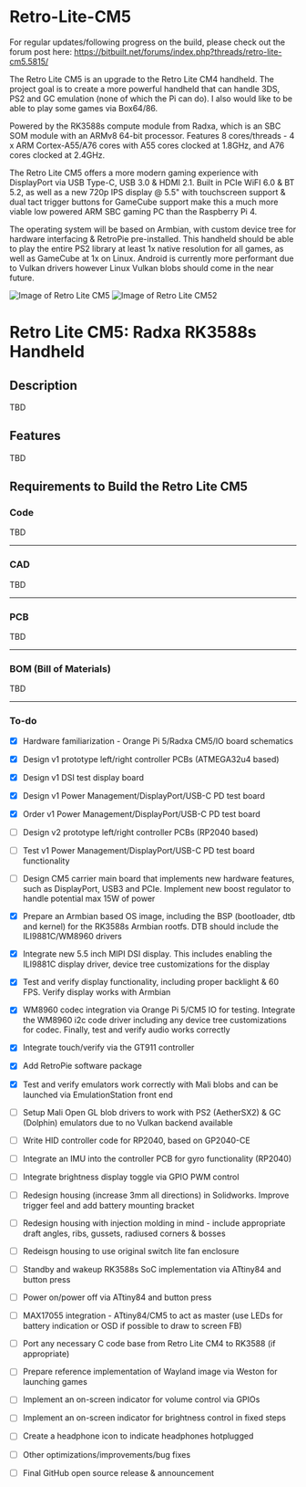 # Retro-Lite-CM5
For regular updates/following progress on the build, please check out the forum post here:
https://bitbuilt.net/forums/index.php?threads/retro-lite-cm5.5815/

The Retro Lite CM5 is an upgrade to the Retro Lite CM4 handheld. The project goal is to create a more powerful handheld that can handle 3DS, PS2 and GC emulation (none of which the Pi can do). I also would like to be able to play some games via Box64/86.  

Powered by the RK3588s compute module from Radxa, which is an SBC SOM module with an ARMv8 64-bit processor. Features 8 cores/threads - 4 x ARM Cortex-A55/A76 cores with A55 cores clocked at 1.8GHz, and A76 cores clocked at 2.4GHz. 

The Retro Lite CM5 offers a more modern gaming experience with DisplayPort via USB Type-C, USB 3.0 & HDMI 2.1. Built in PCIe WiFI 6.0 & BT 5.2, as well as a new 720p IPS display @ 5.5" with touchscreen support & dual tact trigger buttons for GameCube support make this a much more viable low powered ARM SBC gaming PC than the Raspberry Pi 4. 

The operating system will be based on Armbian, with custom device tree for hardware interfacing & RetroPie pre-installed. This handheld should be able to play the entire PS2 library at least 1x native resolution for all games, as well as GameCube at 1x on Linux. Android is currently more performant due to Vulkan drivers however Linux Vulkan blobs should come in the near future. 

![Image of Retro Lite CM5](https://i.imgur.com/evUsqqW.png)
![Image of Retro Lite CM52](https://i.imgur.com/OTbErjX.png)
# Retro Lite CM5: Radxa RK3588s Handheld 

## Description
 
TBD

## Features

TBD

## Requirements to Build the Retro Lite CM5

### Code 

TBD

-------------------------------------------------------------------------------------------------------

### CAD
TBD

-------------------------------------------------------------------------------------------------------

### PCB
TBD

-------------------------------------------------------------------------------------------------------

### BOM (Bill of Materials) 
TBD

-------------------------------------------------------------------------------------------------------

### To-do
- [x] Hardware familiarization - Orange Pi 5/Radxa CM5/IO board schematics
- [x] Design v1 prototype left/right controller PCBs (ATMEGA32u4 based)
- [x] Design v1 DSI test display board
- [x] Design v1 Power Management/DisplayPort/USB-C PD test board
- [x] Order v1 Power Management/DisplayPort/USB-C PD test board
- [ ] Design v2 prototype left/right controller PCBs (RP2040 based)
- [ ] Test v1 Power Management/DisplayPort/USB-C PD test board functionality 
- [ ] Design CM5 carrier main board that implements new hardware features, such as DisplayPort, USB3 and PCIe. Implement new boost regulator to handle potential max 15W of power 
- [x] Prepare an Armbian based OS image, including the BSP (bootloader, dtb and kernel) for the RK3588s Armbian rootfs. DTB should include the ILI9881C/WM8960 drivers
- [x] Integrate new 5.5 inch MIPI DSI display. This includes enabling the ILI9881C display driver, device tree customizations for the display
- [x] Test and verify display functionality, including proper backlight & 60 FPS. Verify display works with Armbian 
- [x] WM8960 codec integration via Orange Pi 5/CM5 IO for testing. Integrate the WM8960 i2c code driver including any device tree customizations for codec. Finally, test and verify audio works correctly
- [x] Integrate touch/verify via the GT911 controller 
- [x] Add RetroPie software package
- [x] Test and verify emulators work correctly with Mali blobs and can be launched via EmulationStation front end
- [ ] Setup Mali Open GL blob drivers to work with PS2 (AetherSX2) & GC (Dolphin) emulators due to no Vulkan backend available
- [ ] Write HID controller code for RP2040, based on GP2040-CE
- [ ] Integrate an IMU into the controller PCB for gyro functionality (RP2040)
- [ ] Integrate brightness display toggle via GPIO PWM control 
- [ ] Redesign housing (increase 3mm all directions) in Solidworks. Improve trigger feel and add battery mounting bracket 
- [ ] Redesign housing with injection molding in mind - include appropriate draft angles, ribs, gussets, radiused corners & bosses
- [ ] Redeisgn housing to use original switch lite fan enclosure 
- [ ] Standby and wakeup RK3588s SoC implementation via ATtiny84 and button press
- [ ] Power on/power off via ATtiny84 and button press 
- [ ] MAX17055 integration - ATtiny84/CM5 to act as master (use LEDs for battery indication or OSD if possible to draw to screen FB) 
- [ ] Port any necessary C code base from Retro Lite CM4 to RK3588 (if appropriate) 
- [ ] Prepare reference implementation of Wayland image via Weston for launching games 
- [ ] Implement an on-screen indicator for volume control via GPIOs
- [ ] Implement an on-screen indicator for brightness control in fixed steps
- [ ] Create a headphone icon to indicate headphones hotplugged 
- [ ] Other optimizations/improvements/bug fixes 
- [ ] Final GitHub open source release & announcement

